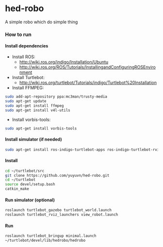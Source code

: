 # hed-robo
A simple robo which do simple thing

### How to run
#### Install dependencies
* Install ROS: 
  * http://wiki.ros.org/indigo/Installation/Ubuntu
  * http://wiki.ros.org/ROS/Tutorials/InstallingandConfiguringROSEnvironment
* Install Turtlebot:
  * http://wiki.ros.org/turtlebot/Tutorials/indigo/Turtlebot%20Installation
* Install FFMPEG:
```bash
sudo add-apt-repository ppa:mc3man/trusty-media
sudo apt-get update
sudo apt-get install ffmpeg
sudo apt-get install v4l-utils
```
* Install vorbis-tools:
```bash
sudo apt-get install vorbis-tools
```
  
#### Install simulator (if needed)
```bash
sudo apt-get install ros-indigo-turtlebot-apps ros-indigo-turtlebot-rviz-launchers
```
#### Install
```bash
cd ~/turtlebot/src
git clone https://github.com/yuyuvn/hed-robo.git
cd ~/turtlebot
source devel/setup.bash
catkin_make
```
#### Run simulator (optional)
```bash
roslaunch turtlebot_gazebo turtlebot_world.launch
roslaunch turtlebot_rviz_launchers view_robot.launch
```
#### Run
```bash
roslaunch turtlebot_bringup minimal.launch
~/turtlebot/devel/lib/hedrobo/hedrobo
```
